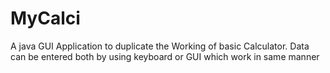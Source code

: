# MyCalci
A java GUI Application to duplicate the Working of basic Calculator.
Data can be entered both by using keyboard or GUI which work in same manner

